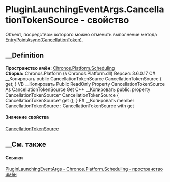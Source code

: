 # PluginLaunchingEventArgs.CancellationTokenSource - свойство
Объект, посредством которого можно отменить выполнение метода
[EntryPointAsync(CancellationToken)](M_Chronos_Contracts_IPlugin_EntryPointAsync.htm).
## __Definition
 **Пространство имён:**
[Chronos.Platform.Scheduling](N_Chronos_Platform_Scheduling.htm)  
 **Сборка:** Chronos.Platform (в Chronos.Platform.dll) Версия: 3.6.0.17
C# __Копировать
     public CancellationTokenSource CancellationTokenSource { get; }
VB __Копировать
     Public ReadOnly Property CancellationTokenSource As CancellationTokenSource
    	Get
C++ __Копировать
     public:
    property CancellationTokenSource^ CancellationTokenSource {
    	CancellationTokenSource^ get ();
    }
F# __Копировать
     member CancellationTokenSource : CancellationTokenSource with get
#### Значение свойства
[CancellationTokenSource](https://learn.microsoft.com/dotnet/api/system.threading.cancellationtokensource)
##  __См. также
#### Ссылки
[PluginLaunchingEventArgs -
](T_Chronos_Platform_Scheduling_PluginLaunchingEventArgs.htm)
[Chronos.Platform.Scheduling - пространство
имён](N_Chronos_Platform_Scheduling.htm)
